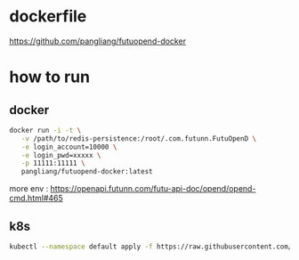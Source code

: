 # dockerfile
https://github.com/pangliang/futuopend-docker

# how to run

## docker

```bash
docker run -i -t \
   -v /path/to/redis-persistence:/root/.com.futunn.FutuOpenD \
   -e login_account=10000 \
   -e login_pwd=xxxxx \
   -p 11111:11111 \
   pangliang/futuopend-docker:latest
```

more env : https://openapi.futunn.com/futu-api-doc/opend/opend-cmd.html#465

## k8s

```bash
kubectl --namespace default apply -f https://raw.githubusercontent.com/pangliang/futuopend-docker/master/k8s.yml
```
